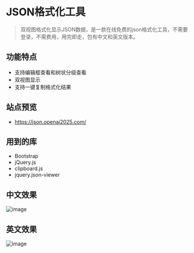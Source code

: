# JSON格式化工具

> 双视图格式化显示JSON数据，是一款在线免费的json格式化工具，不需要登录，不需费用，用完即走，包有中文和英文版本。

## 功能特点

* 支持编辑框查看和树状分级查看
* 双视图显示
* 支持一键复制格式化结果

## 站点预览

* https://json.openai2025.com/

## 用到的库

* Bootstrap
* jQuery.js
* clipboard.js
* jquery.json-viewer


## 中文效果
![image](https://github.com/user-attachments/assets/7db20cc9-8b34-4935-b3a2-b3b5bff4d1f0)


## 英文效果

![image](https://github.com/user-attachments/assets/270fc67d-ee4e-46a0-977b-35418a943d4c)


